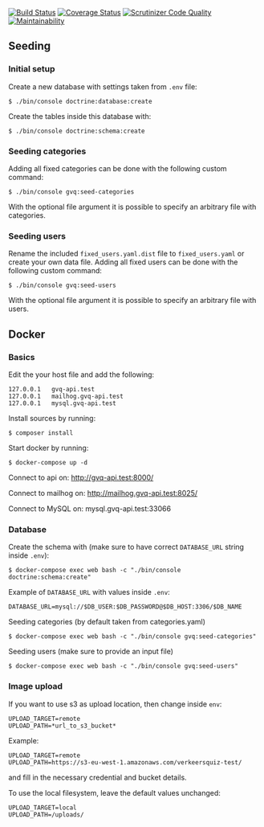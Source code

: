 [![Build Status](https://travis-ci.org/VSVverkeerskunde/gvq-api.svg?branch=master)](https://travis-ci.org/VSVverkeerskunde/gvq-api)
[![Coverage Status](https://coveralls.io/repos/github/VSVverkeerskunde/gvq-api/badge.svg?branch=master)](https://coveralls.io/github/VSVverkeerskunde/gvq-api?branch=master)
[![Scrutinizer Code Quality](https://scrutinizer-ci.com/g/VSVverkeerskunde/gvq-api/badges/quality-score.png?b=master)](https://scrutinizer-ci.com/g/VSVverkeerskunde/gvq-api/?branch=master)
[![Maintainability](https://api.codeclimate.com/v1/badges/99d90b15aff8a53e5418/maintainability)](https://codeclimate.com/github/VSVverkeerskunde/gvq-api/maintainability)

## Seeding
### Initial setup
Create a new database with settings taken from `.env` file:

`$ ./bin/console doctrine:database:create`

Create the tables inside this database with:

`$ ./bin/console doctrine:schema:create`
### Seeding categories
Adding all fixed categories can be done with the following custom command:

`$ ./bin/console gvq:seed-categories`

With the optional file argument it is possible to specify an arbitrary file with categories.

### Seeding users
Rename the included `fixed_users.yaml.dist` file to `fixed_users.yaml` or create your own data file. Adding all fixed users can be done with the following custom command:

`$ ./bin/console gvq:seed-users`

With the optional file argument it is possible to specify an arbitrary file with users.

## Docker
### Basics
Edit the your host file and add the following:
```
127.0.0.1	gvq-api.test
127.0.0.1	mailhog.gvq-api.test
127.0.0.1	mysql.gvq-api.test
```

Install sources by running:
```
$ composer install
```

Start docker by running:
```
$ docker-compose up -d
```

Connect to api on: http://gvq-api.test:8000/

Connect to mailhog on: http://mailhog.gvq-api.test:8025/

Connect to MySQL on: mysql.gvq-api.test:33066

### Database
Create the schema with (make sure to have correct `DATABASE_URL` string inside `.env`):
```
$ docker-compose exec web bash -c "./bin/console doctrine:schema:create"
```
Example of `DATABASE_URL` with values inside `.env`:
```
DATABASE_URL=mysql://$DB_USER:$DB_PASSWORD@$DB_HOST:3306/$DB_NAME
```
Seeding categories (by default taken from categories.yaml)
```
$ docker-compose exec web bash -c "./bin/console gvq:seed-categories"
```

Seeding users (make sure to provide an input file)
```
$ docker-compose exec web bash -c "./bin/console gvq:seed-users"
```

### Image upload
If you want to use s3 as upload location, then change inside `env`:
```
UPLOAD_TARGET=remote
UPLOAD_PATH=*url_to_s3_bucket*
``` 
Example:
```
UPLOAD_TARGET=remote
UPLOAD_PATH=https://s3-eu-west-1.amazonaws.com/verkeersquiz-test/
```
and fill in the necessary credential and bucket details.

To use the local filesystem, leave the default
values unchanged:
```
UPLOAD_TARGET=local
UPLOAD_PATH=/uploads/
```
